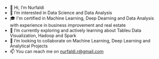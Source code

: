 - 👋 Hi, I’m Nurfaldi
- 👀 I’m interested in Data Science and Data Analysis
- 🎓️ I'm certified in Machine Learning, Deep Dearning and Data Analysis with experience in business improvement and real estate     
- 🌱 I’m currently exploring and actively learning about Tableu Data Visualization, Hadoop and Spark
- 💞️ I’m looking to collaborate on Machine Learning, Deep Learning and Analytical Projects
- 📫 You can reach me on nurfaldi.r@gmail.com

<!---
Nurfaldi/Nurfaldi is a ✨ special ✨ repository because its `README.md` (this file) appears on your GitHub profile.
You can click the Preview link to take a look at your changes.

I'm passionate about urban analysis, housing, and public space

--->
